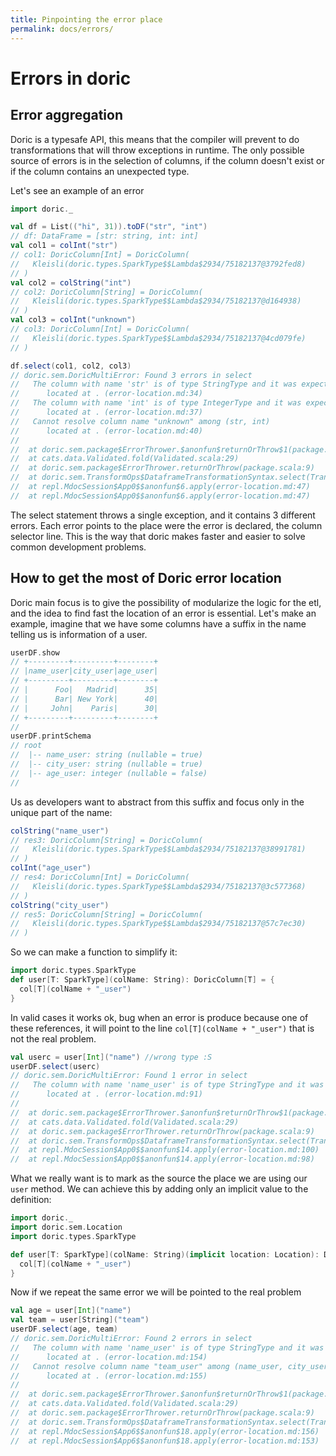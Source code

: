 ```yaml
---
title: Pinpointing the error place
permalink: docs/errors/
---
```


# Errors in doric
## Error aggregation
Doric is a typesafe API, this means that the compiler will prevent to do transformations that will throw exceptions in runtime.
The only possible source of errors is in the selection of columns, if the column doesn't exist or if the column contains an unexpected type.

Let's see an example of an error
```scala
import doric._

val df = List(("hi", 31)).toDF("str", "int")
// df: DataFrame = [str: string, int: int]
val col1 = colInt("str")
// col1: DoricColumn[Int] = DoricColumn(
//   Kleisli(doric.types.SparkType$$Lambda$2934/75182137@3792fed8)
// )
val col2 = colString("int")
// col2: DoricColumn[String] = DoricColumn(
//   Kleisli(doric.types.SparkType$$Lambda$2934/75182137@d164938)
// )
val col3 = colInt("unknown")
// col3: DoricColumn[Int] = DoricColumn(
//   Kleisli(doric.types.SparkType$$Lambda$2934/75182137@4cd079fe)
// )
```
```scala
df.select(col1, col2, col3)
// doric.sem.DoricMultiError: Found 3 errors in select
//   The column with name 'str' is of type StringType and it was expected to be IntegerType
//   	located at . (error-location.md:34)
//   The column with name 'int' is of type IntegerType and it was expected to be StringType
//   	located at . (error-location.md:37)
//   Cannot resolve column name "unknown" among (str, int)
//   	located at . (error-location.md:40)
// 
// 	at doric.sem.package$ErrorThrower.$anonfun$returnOrThrow$1(package.scala:9)
// 	at cats.data.Validated.fold(Validated.scala:29)
// 	at doric.sem.package$ErrorThrower.returnOrThrow(package.scala:9)
// 	at doric.sem.TransformOps$DataframeTransformationSyntax.select(TransformOps.scala:120)
// 	at repl.MdocSession$App0$$anonfun$6.apply(error-location.md:47)
// 	at repl.MdocSession$App0$$anonfun$6.apply(error-location.md:47)
```

The select statement throws a single exception, and it contains 3 different errors.
Each error points to the place were the error is declared, the column selector line.
This is the way that doric makes faster and easier to solve common development problems.

## How to get the most of Doric error location
Doric main focus is to give the possibility of modularize the logic for the etl, and the idea to find fast the location of an error is essential.
Let's make an example, imagine that we have some columns have a suffix in the name telling us is information of a user.


```scala
userDF.show
// +---------+---------+--------+
// |name_user|city_user|age_user|
// +---------+---------+--------+
// |      Foo|   Madrid|      35|
// |      Bar| New York|      40|
// |     John|    Paris|      30|
// +---------+---------+--------+
// 
userDF.printSchema
// root
//  |-- name_user: string (nullable = true)
//  |-- city_user: string (nullable = true)
//  |-- age_user: integer (nullable = false)
//
```

Us as developers want to abstract from this suffix and focus only in the unique part of the name:
```scala
colString("name_user")
// res3: DoricColumn[String] = DoricColumn(
//   Kleisli(doric.types.SparkType$$Lambda$2934/75182137@38991781)
// )
colInt("age_user")
// res4: DoricColumn[Int] = DoricColumn(
//   Kleisli(doric.types.SparkType$$Lambda$2934/75182137@3c577368)
// )
colString("city_user")
// res5: DoricColumn[String] = DoricColumn(
//   Kleisli(doric.types.SparkType$$Lambda$2934/75182137@57c7ec30)
// )
```
So we can make a function to simplify it:
```scala
import doric.types.SparkType
def user[T: SparkType](colName: String): DoricColumn[T] = {
  col[T](colName + "_user")
}
```
In valid cases it works ok, bug when an error is produce because one of these references, it will point to the line `col[T](colName + "_user")` that is not the real problem.

```scala
val userc = user[Int]("name") //wrong type :S
userDF.select(userc)
// doric.sem.DoricMultiError: Found 1 error in select
//   The column with name 'name_user' is of type StringType and it was expected to be IntegerType
//   	located at . (error-location.md:91)
// 
// 	at doric.sem.package$ErrorThrower.$anonfun$returnOrThrow$1(package.scala:9)
// 	at cats.data.Validated.fold(Validated.scala:29)
// 	at doric.sem.package$ErrorThrower.returnOrThrow(package.scala:9)
// 	at doric.sem.TransformOps$DataframeTransformationSyntax.select(TransformOps.scala:120)
// 	at repl.MdocSession$App0$$anonfun$14.apply(error-location.md:100)
// 	at repl.MdocSession$App0$$anonfun$14.apply(error-location.md:98)
```

What we really want is to mark as the source the place we are using our `user` method. We can achieve this by adding only an implicit value to the definition:

```scala
import doric._
import doric.sem.Location
import doric.types.SparkType

def user[T: SparkType](colName: String)(implicit location: Location): DoricColumn[T] = {
  col[T](colName + "_user")
}
```
Now if we repeat the same error we will be pointed to the real problem
```scala
val age = user[Int]("name")
val team = user[String]("team")
userDF.select(age, team)
// doric.sem.DoricMultiError: Found 2 errors in select
//   The column with name 'name_user' is of type StringType and it was expected to be IntegerType
//   	located at . (error-location.md:154)
//   Cannot resolve column name "team_user" among (name_user, city_user, age_user)
//   	located at . (error-location.md:155)
// 
// 	at doric.sem.package$ErrorThrower.$anonfun$returnOrThrow$1(package.scala:9)
// 	at cats.data.Validated.fold(Validated.scala:29)
// 	at doric.sem.package$ErrorThrower.returnOrThrow(package.scala:9)
// 	at doric.sem.TransformOps$DataframeTransformationSyntax.select(TransformOps.scala:120)
// 	at repl.MdocSession$App6$$anonfun$18.apply(error-location.md:156)
// 	at repl.MdocSession$App6$$anonfun$18.apply(error-location.md:153)
```
